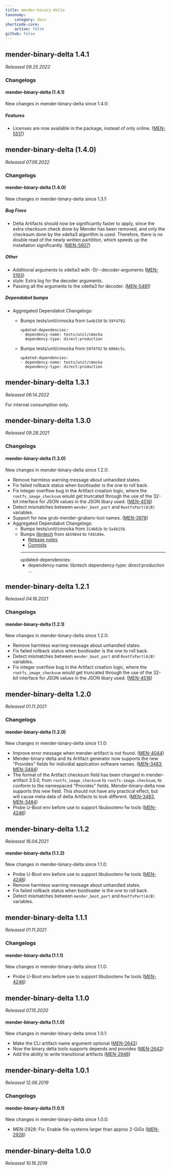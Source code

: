 ```yaml
---
title: mender-binary-delta
taxonomy:
    category: docs
shortcode-core:
    active: false
github: false
---
```



## mender-binary-delta 1.4.1

_Released 09.25.2022_

### Changelogs

#### mender-binary-delta (1.4.1)

New changes in mender-binary-delta since 1.4.0:

##### Features

* Licenses are now available in the package, instead of only
  online. ([MEN-5517](https://northerntech.atlassian.net/browse/MEN-5517))


## mender-binary-delta (1.4.0)

_Released 07.06.2022_

### Changelogs

#### mender-binary-delta (1.4.0)

New changes in mender-binary-delta since 1.3.1:

##### Bug Fixes

* Delta Artifacts should now be significantly faster to apply, since
  the extra checksum check done by Mender has been removed, and only the checksum
  done by the xdelta3 algorithm is used. Therefore, there is no double read of the
  newly written partititon, which speeds up the installation significantly.
  ([MEN-5607](https://northerntech.atlassian.net/browse/MEN-5607))

##### Other

* Additional arguments to xdelta3 with -D/--decoder-arguments
  ([MEN-5193](https://northerntech.atlassian.net/browse/MEN-5193))
* style: Extra log for the decoder arguments.
* Passing all the arguments to the xdelta3 for decoder.
  ([MEN-5491](https://northerntech.atlassian.net/browse/MEN-5491))

##### Dependabot bumps

* Aggregated Dependabot Changelogs:
  * Bumps tests/unit/cmocka from `5a4b158` to `59f4792`.

      ```
      updated-dependencies:
      - dependency-name: tests/unit/cmocka
        dependency-type: direct:production
      ```
  * Bumps tests/unit/cmocka from `59f4792` to `6066c5c`.

      ```
      updated-dependencies:
      - dependency-name: tests/unit/cmocka
        dependency-type: direct:production
      ```

## mender-binary-delta 1.3.1

_Released 06.14.2022_

For internal consumption only.

## mender-binary-delta 1.3.0

_Released 09.28.2021_

### Changelogs

#### mender-binary-delta (1.3.0)

New changes in mender-binary-delta since 1.2.0:

* Remove harmless warning message about unhandled states.
* Fix failed rollback status when bootloader is the one to roll back.
* Fix integer overflow bug in the Artifact creation logic, where the
  `rootfs_image_checksum` would get truncated through the use of the 32-bit
  interface for JSON values in the JSON libary used.
  ([MEN-4516](https://northerntech.atlassian.net/browse/MEN-4516))
* Detect mismatches between `mender_boot_part` and `RootfsPart(A|B)` variables.
* Support for new grub-mender-grubenv tool names.
  ([MEN-3978](https://northerntech.atlassian.net/browse/MEN-3978))
* Aggregated Dependabot Changelogs:
  * Bumps tests/unit/cmocka from `314602b` to `5a4b158`.
  * Bumps [libntech](https://github.com/cfengine/libntech) from `4b59844` to `f49189e`.
    - [Release notes](https://github.com/cfengine/libntech/releases)
    - [Commits](https://github.com/cfengine/libntech/compare/4b598446c54fd9e784a6dd86be99a317c3531dff...f49189eba92f7a0c9bb37141a7a84dfca7d6ba75)
    ---
    updated-dependencies:
    - dependency-name: libntech
      dependency-type: direct:production
    ...


## mender-binary-delta 1.2.1

_Released 04.16.2021_

### Changelogs

#### mender-binary-delta (1.2.1)

New changes in mender-binary-delta since 1.2.0:

* Remove harmless warning message about unhandled states.
* Fix failed rollback status when bootloader is the one to roll back.
* Detect mismatches between `mender_boot_part` and `RootfsPart(A|B)` variables.
* Fix integer overflow bug in the Artifact creation logic, where the
`rootfs_image_checksum` would get truncated through the use of the 32-bit
interface for JSON values in the JSON libary used.
([MEN-4516](https://northerntech.atlassian.net/browse/MEN-4516))

## mender-binary-delta 1.2.0

_Released 01.11.2021_

### Changelogs

#### mender-binary-delta (1.2.0)

New changes in mender-binary-delta since 1.1.0:

* Improve error message when mender-artifact is not found.
([MEN-4044](https://northerntech.atlassian.net/browse/MEN-4044))
* Mender-binary-delta and its Artifact generator now supports
the new "Provides" fields for individial application software names.
([MEN-3483](https://northerntech.atlassian.net/browse/MEN-3483), [MEN-3484](https://northerntech.atlassian.net/browse/MEN-3484))
* The format of the Artifact checksum field has been changed
in mender-artifact 3.5.0, from `rootfs_image_checksum` to
`rootfs-image.checksum`, to conform to the namespaced "Provides"
fields. Mender-binary-delta now supports this new field. This should
not have any practical effect, but will cause meta data of delta
Artifacts to look different.
([MEN-3483](https://northerntech.atlassian.net/browse/MEN-3483), [MEN-3484](https://northerntech.atlassian.net/browse/MEN-3484))
* Probe U-Boot env before use to support libubootenv fw tools
([MEN-4246](https://northerntech.atlassian.net/browse/MEN-4246))

## mender-binary-delta 1.1.2

_Released 16.04.2021_

#### mender-binary-delta (1.1.2)

New changes in mender-binary-delta since 1.1.0:

* Probe U-Boot env before use to support libubootenv fw tools
([MEN-4246](https://northerntech.atlassian.net/browse/MEN-4246))
* Remove harmless warning message about unhandled states.
* Fix failed rollback status when bootloader is the one to roll back.
* Detect mismatches between `mender_boot_part` and `RootfsPart(A|B)` variables.

## mender-binary-delta 1.1.1

_Released 01.11.2021_

### Changelogs

#### mender-binary-delta (1.1.1)

New changes in mender-binary-delta since 1.1.0:

* Probe U-Boot env before use to support libubootenv fw tools
([MEN-4246](https://northerntech.atlassian.net/browse/MEN-4246))

## mender-binary-delta 1.1.0

_Released 07.15.2020_

#### mender-binary-delta (1.1.0)

New changes in mender-binary-delta since 1.0.1:

* Make the CLI artifact-name argument optional
([MEN-2642](https://northerntech.atlassian.net/browse/MEN-2642))
* Now the binary delta tools supports depends and provides
([MEN-2642](https://northerntech.atlassian.net/browse/MEN-2642))
* Add the ability to write transitional artifacts
([MEN-2948](https://northerntech.atlassian.net/browse/MEN-2948))

## mender-binary-delta 1.0.1

_Released 12.06.2019_

### Changelogs

#### mender-binary-delta (1.0.1)

New changes in mender-binary-delta since 1.0.0:

* MEN-2928: Fix: Enable file-systems larger than approx 2-GiGs
([MEN-2928](https://northerntech.atlassian.net/browse/MEN-2928))

## mender-binary-delta 1.0.0

_Released 10.16.2019_

